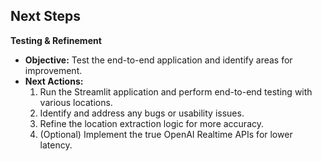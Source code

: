 ## Next Steps

**Testing & Refinement**

- **Objective:** Test the end-to-end application and identify areas for improvement.
- **Next Actions:**
    1.  Run the Streamlit application and perform end-to-end testing with various locations.
    2.  Identify and address any bugs or usability issues.
    3.  Refine the location extraction logic for more accuracy.
    4.  (Optional) Implement the true OpenAI Realtime APIs for lower latency.
